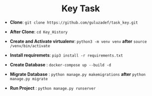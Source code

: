 
<div align="center">
  <h1>Key Task</h1>
</div>

- **Clone**: `git clone https://github.com/guluzadef/task_key.git`
- **After Clone**: `cd Key_History`

- **Create and Activate virtualenv**: `python3 -m venv venv`  **after** `source /venv/bin/activate`

- **Install requiremets**: `pip3 install -r requirements.txt`

- **Create Database** : `docker-compose up --build -d 
`

- **Migrate Database** : `python manage.py makemigrations` **after** `python manage.py migrate`

- **Run Project** : `python manage.py runserver`



